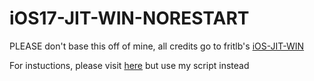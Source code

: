 # iOS17-JIT-WIN-NORESTART
PLEASE don't base this off of mine, all credits go to fritlb's [iOS-JIT-WIN](https://github.com/fritzlb/iOS17-JIT-WIN/)

For instuctions, please visit [here](https://github.com/fritzlb/iOS17-JIT-WIN/blob/main/README.md) but use my script instead
